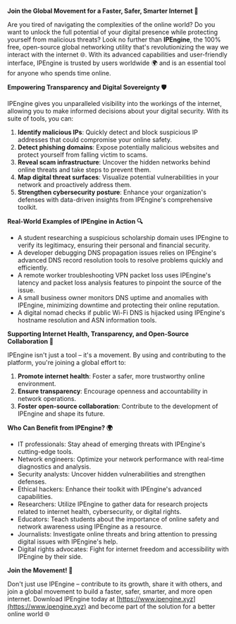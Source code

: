 **Join the Global Movement for a Faster, Safer, Smarter Internet 🚀**

Are you tired of navigating the complexities of the online world? Do you want to unlock the full potential of your digital presence while protecting yourself from malicious threats? Look no further than **IPEngine**, the 100% free, open-source global networking utility that's revolutionizing the way we interact with the internet 🌐. With its advanced capabilities and user-friendly interface, IPEngine is trusted by users worldwide 🌍 and is an essential tool for anyone who spends time online.

**Empowering Transparency and Digital Sovereignty 🛡️**

IPEngine gives you unparalleled visibility into the workings of the internet, allowing you to make informed decisions about your digital security. With its suite of tools, you can:

1. **Identify malicious IPs**: Quickly detect and block suspicious IP addresses that could compromise your online safety.
2. **Detect phishing domains**: Expose potentially malicious websites and protect yourself from falling victim to scams.
3. **Reveal scam infrastructure**: Uncover the hidden networks behind online threats and take steps to prevent them.
4. **Map digital threat surfaces**: Visualize potential vulnerabilities in your network and proactively address them.
5. **Strengthen cybersecurity posture**: Enhance your organization's defenses with data-driven insights from IPEngine's comprehensive toolkit.

**Real-World Examples of IPEngine in Action 🔍**

* A student researching a suspicious scholarship domain uses IPEngine to verify its legitimacy, ensuring their personal and financial security.
* A developer debugging DNS propagation issues relies on IPEngine's advanced DNS record resolution tools to resolve problems quickly and efficiently.
* A remote worker troubleshooting VPN packet loss uses IPEngine's latency and packet loss analysis features to pinpoint the source of the issue.
* A small business owner monitors DNS uptime and anomalies with IPEngine, minimizing downtime and protecting their online reputation.
* A digital nomad checks if public Wi-Fi DNS is hijacked using IPEngine's hostname resolution and ASN information tools.

**Supporting Internet Health, Transparency, and Open-Source Collaboration 📡**

IPEngine isn't just a tool – it's a movement. By using and contributing to the platform, you're joining a global effort to:

1. **Promote internet health**: Foster a safer, more trustworthy online environment.
2. **Ensure transparency**: Encourage openness and accountability in network operations.
3. **Foster open-source collaboration**: Contribute to the development of IPEngine and shape its future.

**Who Can Benefit from IPEngine? 🌍**

* IT professionals: Stay ahead of emerging threats with IPEngine's cutting-edge tools.
* Network engineers: Optimize your network performance with real-time diagnostics and analysis.
* Security analysts: Uncover hidden vulnerabilities and strengthen defenses.
* Ethical hackers: Enhance their toolkit with IPEngine's advanced capabilities.
* Researchers: Utilize IPEngine to gather data for research projects related to internet health, cybersecurity, or digital rights.
* Educators: Teach students about the importance of online safety and network awareness using IPEngine as a resource.
* Journalists: Investigate online threats and bring attention to pressing digital issues with IPEngine's help.
* Digital rights advocates: Fight for internet freedom and accessibility with IPEngine by their side.

**Join the Movement! 🚀**

Don't just use IPEngine – contribute to its growth, share it with others, and join a global movement to build a faster, safer, smarter, and more open internet. Download IPEngine today at [https://www.ipengine.xyz](https://www.ipengine.xyz) and become part of the solution for a better online world 🌐